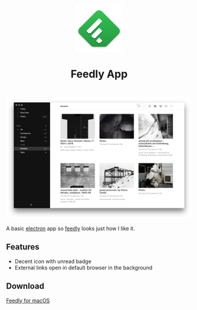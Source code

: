 <div align="center">
  <img src="icon/feedly-128.png" width="128" height="128">
  <br />
  <h1 style="margin-bottom:3rem">Feedly App</h1>
</div>

![feedly screenshot](images/screenshot.png)

A basic [electron](http://electron.atom.io) app so [feedly](feedly.com) looks
just how I like it.

## Features

- Decent icon with unread badge
- External links open in default browser in the background

## Download

[Feedly for macOS](https://github.com/chrstphrknwtn/feedly-app/releases/download/v0.0.3/Feedly_macOS.dmg)
